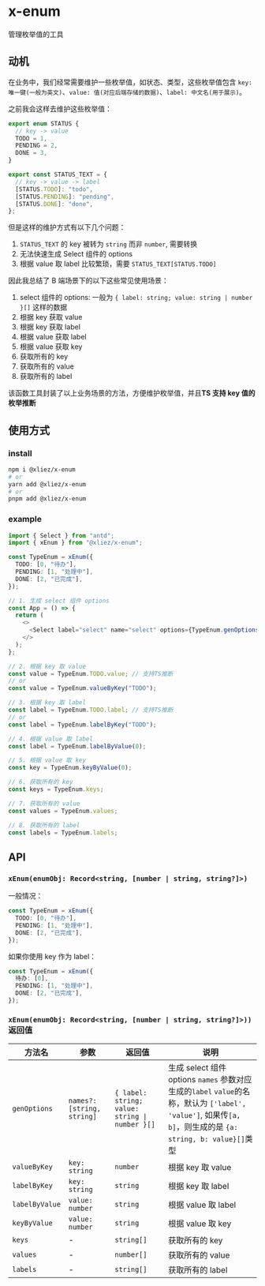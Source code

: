 # x-enum

管理枚举值的工具

## 动机

在业务中，我们经常需要维护一些枚举值，如状态、类型，这些枚举值包含 `key: 唯一键(一般为英文)`、`value: 值(对应后端存储的数据)`、`label: 中文名(用于展示)`。

之前我会这样去维护这些枚举值：

```ts
export enum STATUS {
  // key -> value
  TODO = 1,
  PENDING = 2,
  DONE = 3,
}

export const STATUS_TEXT = {
  // key -> value -> label
  [STATUS.TODO]: "todo",
  [STATUS.PENDING]: "pending",
  [STATUS.DONE]: "done",
};
```

但是这样的维护方式有以下几个问题：

1. `STATUS_TEXT` 的 key 被转为 `string` 而非 `number`, 需要转换
2. 无法快速生成 Select 组件的 options
3. 根据 value 取 label 比较繁琐，需要 `STATUS_TEXT[STATUS.TODO]`

因此我总结了 B 端场景下的以下这些常见使用场景：

1. select 组件的 options: 一般为 `{ label: string; value: string | number }[]` 这样的数据
2. 根据 key 获取 value
3. 根据 key 获取 label
4. 根据 value 获取 label
5. 根据 value 获取 key
6. 获取所有的 key
7. 获取所有的 value
8. 获取所有的 label

该函数工具封装了以上业务场景的方法，方便维护枚举值，并且**TS 支持 key 值的枚举推断**

## 使用方式

### install

```bash
npm i @xliez/x-enum
# or
yarn add @xliez/x-enum
# or
pnpm add @xliez/x-enum
```

### example

```ts
import { Select } from "antd";
import { xEnum } from "@xliez/x-enum";

const TypeEnum = xEnum({
  TODO: [0, "待办"],
  PENDING: [1, "处理中"],
  DONE: [2, "已完成"],
});

// 1. 生成 select 组件 options
const App = () => {
  return (
    <>
      <Select label="select" name="select" options={TypeEnum.genOptions()} />
    </>
  );
};

// 2. 根据 key 取 value
const value = TypeEnum.TODO.value; // 支持TS推断
// or
const value = TypeEnum.valueByKey("TODO");

// 3. 根据 key 取 label
const label = TypeEnum.TODO.label; // 支持TS推断
// or
const label = TypeEnum.labelByKey("TODO");

// 4. 根据 value 取 label
const label = TypeEnum.labelByValue(0);

// 5. 根据 value 取 key
const key = TypeEnum.keyByValue(0);

// 6. 获取所有的 key
const keys = TypeEnum.keys;

// 7. 获取所有的 value
const values = TypeEnum.values;

// 8. 获取所有的 label
const labels = TypeEnum.labels;
```

## API

### `xEnum(enumObj: Record<string, [number | string, string?]>)`

一般情况：

```ts
const TypeEnum = xEnum({
  TODO: [0, "待办"],
  PENDING: [1, "处理中"],
  DONE: [2, "已完成"],
});
```

如果你使用 key 作为 label：

```ts
const TypeEnum = xEnum({
  待办: [0],
  PENDING: [1, "处理中"],
  DONE: [2, "已完成"],
});
```

### `xEnum(enumObj: Record<string, [number | string, string?]>))`返回值

| 方法名         | 参数                       | 返回值                                         | 说明                                                                                                                                                        |
| -------------- | -------------------------- | ---------------------------------------------- | ----------------------------------------------------------------------------------------------------------------------------------------------------------- |
| `genOptions`   | `names?: [string, string]` | `{ label: string; value: string \| number }[]` | 生成 select 组件 options `names` 参数对应生成的`label` `value`的名称，默认为 `['label', 'value']`, 如果传`[a, b]`，则生成的是 `{a: string, b: value}[]`类型 |
| `valueByKey`   | `key: string`              | `number`                                       | 根据 key 取 value                                                                                                                                           |
| `labelByKey`   | `key: string`              | `string`                                       | 根据 key 取 label                                                                                                                                           |
| `labelByValue` | `value: number`            | `string`                                       | 根据 value 取 label                                                                                                                                         |
| `keyByValue`   | `value: number`            | `string`                                       | 根据 value 取 key                                                                                                                                           |
| `keys`         | -                          | `string[]`                                     | 获取所有的 key                                                                                                                                              |
| `values`       | -                          | `number[]`                                     | 获取所有的 value                                                                                                                                            |
| `labels`       | -                          | `string[]`                                     | 获取所有的 label                                                                                                                                            |
